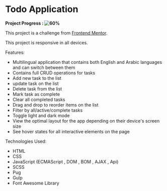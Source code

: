 # Todo Application

**Project Progress : ![60%](https://progress-bar.dev/60/?title=done)**

<!-- **[See Website Live]()** -->

This project is a challenge from [Frontend Mentor](https://www.frontendmentor.io/challenges/todo-app-Su1_KokOW).

This project is responsive in all devices.

Features:

- Multilingual application that contains both English and Arabic languages and can switch between them
- Contains full CRUD operations for tasks
- Add new task to the list
- update task on the list
- Delete task from the list
- Mark task as complete
- Clear all completed tasks
- Drag and drop to reorder items on the list
- Filter by all/active/complete tasks
- Toggle light and dark mode
- View the optimal layout for the app depending on their device's screen size
- See hover states for all interactive elements on the page

Technologies Used:

- HTML
- CSS
- JavaScript (ECMAScript , DOM , BOM , AJAX , Api)
- SCSS
- Pug
- Gulp
- Font Awesome Library

<!-- **[See Website Live]()** -->
<!--
Output design Screenshots:

Large Screens :

![Output](/Output-design-screenshots/1.png)

Medium Screens:

![Output](/Output-design-screenshots/2.png)

Mobile Screens:

![Output](/Output-design-screenshots/3.png)
 -->
